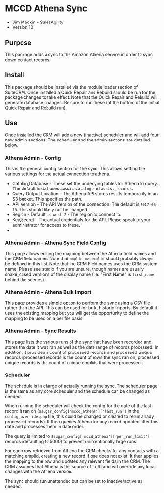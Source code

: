 # MCCD Athena Sync

- Jim Mackin - SalesAgility
- Version 10

## Purpose
This package adds a sync to the Amazon Athena service in order to sync down contact records.

## Install
This package should be installed via the module loader section of SuiteCRM.
Once installed a Quick Repair and Rebuild should be run for the package changes to take effect. Note that the Quick Repair and Rebuild will generate database changes. Be sure to run these (at the bottom of the initial Quick Repair and Rebuild run).

## Use
Once installed the CRM will add a new (inactive) scheduler and will add four new admin sections. The scheduler and the admin sections are detailed below.

### Athena Admin - Config
This is the general config section for the sync. This allows setting the various settings for the actual connection to athena.

- Catalog,Database - These set the underlying tables for Athena to query. The default install uses `AwsDataCatalog` and `assist_records`.
- Query Output Location - The Athena API stores results temporarily in an S3 bucket. This specifies the path.
- API Version - The API Version of the connection. The default is `2017-05-18`. This should likely not be changed.
- Region - Default `us-west-2` - The region to connect to.
- Key,Secret - The actual credentials for the API. Please speak to your administrator for access to these.
- 
### Athena Admin - Athena Sync Field Config
This page allows editing the mapping between the Athena field names and the CRM field names. Note that `emplid => emplid` should probably always be defined in this list. Note that the CRM Field names uses the CRM system name. Please see studio if you are unsure, though names are usually snake_cased versions of the display name (I.e. "First Name" is `first_name` behind the scenes).

### Athena Admin - Athena Bulk Import
This page provides a simple option to perform the sync using a CSV file rather than the API. This can be used for bulk, historic imports. By default it uses the existing mapping but you will get the opportunity to define the mapping to be used on a per file basis.

### Athena Admin - Sync Results
This page lists the various runs of the sync that have been recorded and stores the date it was ran as well as the date range of records processed. In addition, it provides a count of processed records and processed unique records (processed records is the count of rows the sync ran on, processed unique records is the count of unique emplids that were processed). 

### Scheduler
The schedule is in charge of actually running the sync. The scheduler page is the same as any core scheduler and the schedule can be changed as needed.

When running the scheduler will check the config for the date of the last record it ran on (`$sugar_config['mccd_athena']['last_run']` in the `config_override.php` file, this could be changed or cleared to rerun alrady processed records). It then queries Athena for any record updated after this date and processes them in date order.

The query is limited to `$sugar_config['mccd_athena']['per_run_limit']` records (defaulting to 5000) to prevent unintentionally large runs.

For each row retrieved from Athena the CRM checks for any contacts with a matching emplid, creating a new record if one does not exist. It then applies the mapping to the row and updates any relevant fields in the CRM. The CRM assumes that Athena is the source of truth and will override any local changes with the Athena version.

The sync should run unattended but can be set to inactive/active as needed.